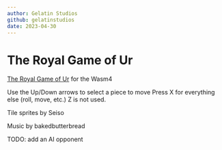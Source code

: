 ```yaml
---
author: Gelatin Studios
github: gelatinstudios
date: 2023-04-30
---
```


# The Royal Game of Ur

[The Royal Game of Ur](https://en.wikipedia.org/wiki/Royal_Game_of_Ur) for the Wasm4

Use the Up/Down arrows to select a piece to move
Press X for everything else (roll, move, etc.)
Z is not used.

Tile sprites by Seiso

Music by bakedbutterbread

TODO: add an AI opponent